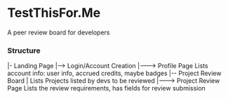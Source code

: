 # TestThisFor.Me
A peer review board for developers

### Structure
|- Landing Page
|--> Login/Account Creation
|---> Profile Page
        Lists account info: user info, accrued credits, maybe badges
|-- Project Review Board
|      Lists Projects listed by devs to be reviewed
|---> Project Review Page
        Lists the review requirements, has fields for review submission
